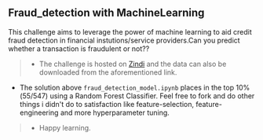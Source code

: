 ## Fraud_detection with MachineLearning
<p>
This challenge aims to leverage the power of machine learning to aid credit fraud detection in financial instutions/service providers.Can you predict whether a transaction is fraudulent or not??

> * The challenge is hosted on [Zindi](https://www.zindi.africa/competitions/xente-fraud-detection-challenge/) and the data can also be downloaded from the aforementioned link.
  * The solution above ```fraud_detection_model.ipynb``` places in the top 10%(55/547) using a Random Forest Classifier. Feel free to fork and do other things i didn't do to satisfaction like feature-selection, feature-engineering and more hyperparameter tuning.
> * Happy learning.
</p>

